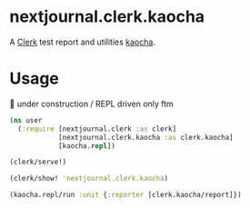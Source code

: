 # nextjournal.clerk.kaocha

A [Clerk](https://github.com/nextjournal/clerk) test report and utilities [kaocha](https://github.com/lambdaisland/kaocha).

# Usage

🚧 under construction / REPL driven only ftm

```clojure 
(ns user
  (:require [nextjournal.clerk :as clerk]
            [nextjournal.clerk.kaocha :as clerk.kaocha]
            [kaocha.repl])

(clerk/serve!)

(clerk/show! 'nextjournal.clerk.kaocha)

(kaocha.repl/run :unit {:reporter [clerk.kaocha/report]})
```

